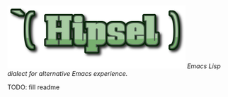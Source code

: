 ![Hipsel logo](assets/logo.png) *Emacs Lisp dialect for alternative Emacs experience.* 

TODO: fill readme
